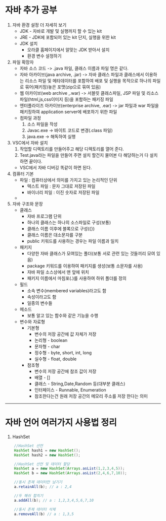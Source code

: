 # 자바 추가 공부
1. 자바 환경 설정 더 자세히 보기
    + JDK - 자바로 개발 및 실행까지 할 수 있는 kit
    + JRE - JDK에 포함되어 있는 kit 단지, 실행을 위한 kit
    + JDK 설치
        - 오라클 홈페이지에서 알맞는 JDK 받아서 설치
        - 환경 변수 설정하기
2. 파일 확장자
    + 자바 소스 코드 -> .java 파일, 클래스 이름과 파일 명은 같다.
    + 자바 아카이브(java archive, .jar) -> 자바 클래스 파일과 클래스에서 이용하는 리소스 파일 및 메타데이터를 포함하여 배포 및 실행을 목적으로 하나의 파일로 묶어(패키징)놓은 포맷(zip으로 묶여 있음)
    + 웹 아카이브(web archive ,.war) -> 서블릿 클래스파일, JSP 파일 및 리소스파일(html,js,css이미지 등)을 포함하는 패키징 파일
    + 엔터플라이즈 아카이브(enterprise archive, .ear) -> jar 파일과 war 파일을 패키징하여 application server에 배포하기 위한 파일
    + 컴파일 과정
        1. 소스 파일을 작성
        2. Javac.exe -> 바이트 코드로 변경(.class 파일)
        3. java.exe -> 해독하여 실행
3. VSC에서 자바 설치
    1. 작업할 디렉토리를 만들어주고 해당 디렉토리를 열어 준다.
    2. Test.java라는 파일을 만들어 주면 설치 할건지 물어본 다 해당하는거 다 설치 하면
    끝이다.
    - VSC에서 자바 디버깅 똑같이 하면 된다.
4. 컴퓨터 기본
    + 파일 : 컴퓨터상에서 의미를 가지고 있는 논리적인 단위
        - 텍스트 파일 : 문자 그대로 저장된 파일
        - 바이너리 피일 : 이진 숫자로 저장된 파일
    + 
5. 자바 구조와 문장
    + 클래스
        - 자바 프로그램 단위
        - 하나의 클래스는 하나의 소스파일로 구성(보통)
        - 클래스 이름 이후에 블록으로 구성({})
        - 클래스 이름은 대소문자를 구분
        - public 키워드를 사용하는 경우는 파일 이름과 일치
    + 패키지
        - 다양한 자바 클래스가 모여있는 폴더(보통 서로 관련 있는 것들끼리 모여 있음)
        - package 키워드를 이용하여 패키지를 생성(보통 소문자를 사용)
        - 자바 파일 소스상에서 맨 앞에 위치
        - 패키지 이름에서 마침포(.)를 사용하여 하위 폴더를 정의
    + 필드
        - 소속 변수(membered variables)라고도 함
        - 속성이라고도 함
        - 일종의 변수들
    + 메소드
        - 보통 알고 있는 함수와 같은 기능을 수행
    + 변수와 자료형
        - 기본형
            - 변수의 저장 공간에 값 자체가 저장
            - 논리형 - boolean
            - 문자형 - char
            - 정수형 - byte, short, int, long
            - 실수형 - float, double
        - 참조형
            - 변수의 저장 공간에 참조 값이 저장
            - 배열 - []
            - 클래스 - String,Date,Random 등(대부분 클래스)
            - 인터페이스 - Runnable, Enumeration
            - 참조한다는건 원래 저장 공간의 메모리 주소를 저장 한다는 의미
***
# 자바 언어 여러가지 사용법 정리
1. HashSet
```Java
    //HashSet 선언
    HashSet hash1 = new HashSet();
    HashSet hash2 = new HashSet();

    //HashSet 선언 및 데이터 할당
    HashSet a = new HashSet(Arrays.asList(1,2,3,4,5));
    HashSet b = new HashSet(Arrays.asList(2,4,6,7,10));

    //동시 존재 데이터만 남기기
    a.retainAll(b); // a : 2,4

    //두 해쉬 합치기
    a.addAll(b); // a : 1,2,3,4,5,6,7,10

    //동시 존제 데이터 삭제
    a.removeAll(b) // a : 1,3,5
```